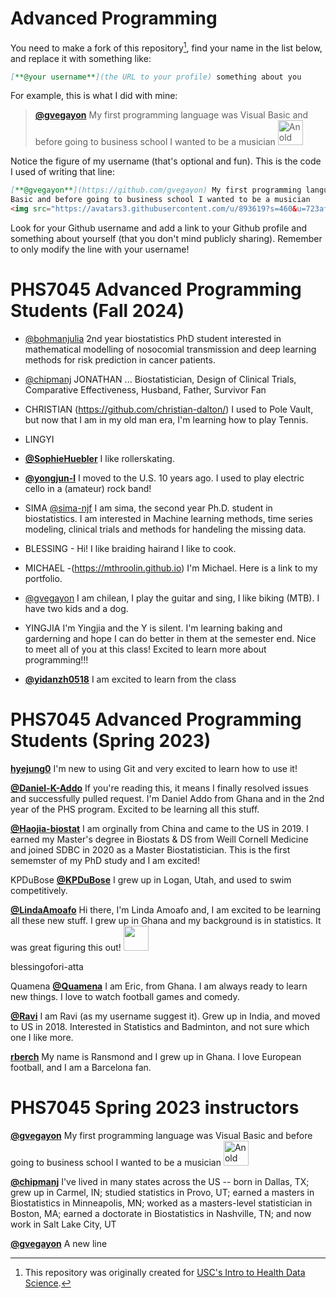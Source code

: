 # Advanced Programming

You need to make a fork of this repository[^credits], find your name in the list below, and replace it with something like:

[^credits]: This repository was originally created for [USC's Intro to Health Data Science](https://github.com/USCbiostats/PM566-whoami).

```md
[**@your username**](the URL to your profile) something about you
```

For example, this is what I did with mine:

> [**@gvegayon**](https://github.com/gvegayon) My first programming language was Visual Basic and before going to business school I wanted to be a musician <img src="https://avatars3.githubusercontent.com/u/893619?s=460&u=723af9d8b02e277a5a91e0c179bbdf4450abec4b&v=4" alt="An old picture of me" width="40px">

Notice the figure of my username (that's optional and fun). This is the code I used of writing that line:

```md
[**@gvegayon**](https://github.com/gvegayon) My first programming language was Visual
Basic and before going to business school I wanted to be a musician
<img src="https://avatars3.githubusercontent.com/u/893619?s=460&u=723af9d8b02e277a5a91e0c179bbdf4450abec4b&v=4" alt="An old picture of me" width="40px">
```
Look for your Github username and add a link to your Github profile and something about
yourself (that you don't mind publicly sharing). Remember to only modify the line with your
username!

# PHS7045 Advanced Programming Students (Fall 2024)

- [@bohmanjulia](https://github.com/bohmanjulia) 2nd year biostatistics PhD student interested in mathematical modelling of nosocomial transmission and deep learning methods for risk prediction in cancer patients.

- [@chipmanj](https://github.com/chipmanj) JONATHAN ... Biostatistician, Design of Clinical Trials, Comparative Effectiveness, Husband, Father, Survivor Fan

- CHRISTIAN (https://github.com/christian-dalton/) I used to Pole Vault, but now that I am in my old man era, I'm learning how to play Tennis.

- LINGYI

- [**@SophieHuebler**](https://github.com/s-huebler) I like rollerskating.

- [**@yongjun-l**](https://github.com/yongjun-l) I moved to the U.S. 10 years ago. I used to play electric cello in a (amateur) rock band! 

- SIMA [@sima-njf](https://github.com/sima-njf) I am sima, the second year Ph.D. student in biostatistics. I am interested in Machine learning methods, time series modeling, clinical trials and methods for handeling the missing data. 

- BLESSING - Hi! I like braiding hairand I like to cook. 

- MICHAEL -(https://mthroolin.github.io) I'm Michael. Here is a link to my portfolio.

- [@gvegayon](https://github.com/gvegayon) I am chilean, I play the guitar and sing, I like biking (MTB). I have two kids and a dog.

- YINGJIA I'm Yingjia and the Y is silent. I'm learning baking and garderning and hope I can do better in them at the semester end. Nice to meet all of you at this class! Excited to learn more about programming!!!

- [**@yidanzh0518**](https://github.com/yidanzh0518) I am excited to learn from the class

# PHS7045 Advanced Programming Students (Spring 2023)

[**hyejung0**](https://github.com/hyejung0) I'm new to using Git and very excited to learn how to use it!

[**@Daniel-K-Addo**](https://github.com/Daniel-K-Addo) If you're reading this, it means I finally resolved issues and successfully pulled request. I'm Daniel Addo from Ghana and in the 2nd year of the PHS program. Excited to be learning all this stuff.

[**@Haojia-biostat**](https://github.com/Haojia-biostat) I am orginally from China and came to the US in 2019. I earned my Master's degree in Biostats & DS from Weill Cornell Medicine and joined SDBC in 2020 as a Master Biostatistician. This is the first sememster of my PhD study and I am excited!

KPDuBose [**@KPDuBose**](https://github.com/KPDuBose) I grew up in Logan, Utah, and used to swim competitively. 

[**@LindaAmoafo**](https://github.com/LindaAmoafo) Hi there, I'm Linda Amoafo and, I am excited to be learning all these new stuff. I grew up in Ghana and my background is in statistics. It was great figuring this out! <img src="fig/lindaamoafo.jpeg" width="40" height="40px">

blessingofori-atta

Quamena
[**@Quamena**](https://github.com/Quamena) I am Eric, from Ghana. I am always ready to learn new things. I love to watch football games and comedy.

[**@Ravi**](https://github.com/u1374012) I am Ravi (as my username suggest it). Grew up in India, and moved to US in 2018. Interested in Statistics and Badminton, and not sure which one I like more.

[**rberch**](https://github.com/rberch) My name is Ransmond and I grew up in Ghana. I love European football, and I am a Barcelona fan.

# PHS7045 Spring 2023 instructors

[**@gvegayon**](https://github.com/gvegayon) My first programming language was Visual Basic and before going to business school I wanted to be a musician <img src="https://avatars3.githubusercontent.com/u/893619?s=460&u=723af9d8b02e277a5a91e0c179bbdf4450abec4b&v=4" alt="An old picture of me" width="40px">

[**@chipmanj**](https://github.com/chipmanj) I've lived in many states across the US -- born in Dallas, TX; grew up in Carmel, IN; studied statistics in Provo, UT; earned a masters in Biostatistics in Minneapolis, MN; worked as a masters-level statistician in Boston, MA; earned a doctorate in Biostatistics in Nashville, TN; and now work in Salt Lake City, UT 


[**@gvegayon**](https://ggv.cl) A new line
